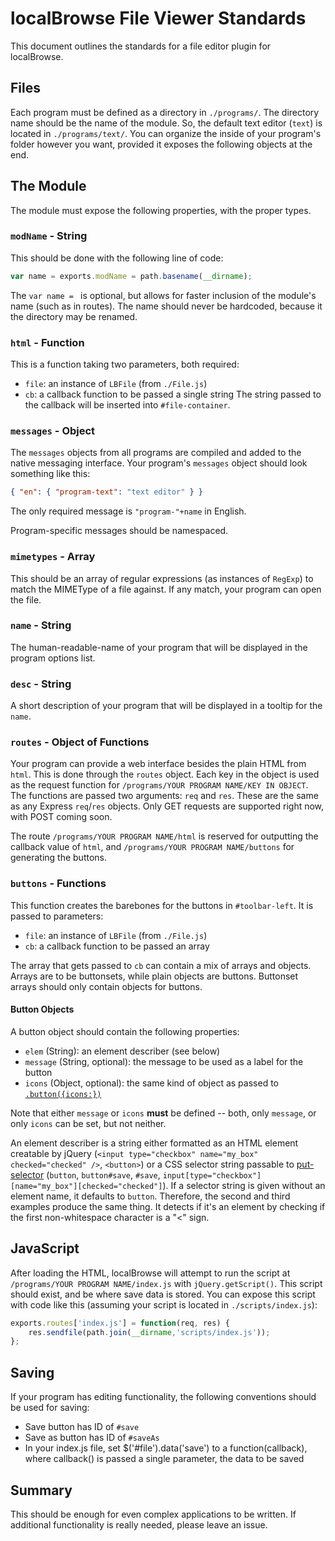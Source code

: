 # localBrowse File Viewer Standards
This document outlines the standards for a file editor plugin for localBrowse.

## Files
Each program must be defined as a directory in `./programs/`. The directory name should be the name of the module. So, the default text editor (`text`) is located in `./programs/text/`. You can organize the inside of your program's folder however you want, provided it exposes the following objects at the end.

## The Module
The module must expose the following properties, with the proper types.

### `modName` - String
This should be done with the following line of code:
```javascript
var name = exports.modName = path.basename(__dirname);
```
The `var name = ` is optional, but allows for faster inclusion of the module's name (such as in routes). The name should never be hardcoded, because it the directory may be renamed.

### `html` - Function
This is a function taking two parameters, both required:
* `file`: an instance of `LBFile` (from `./File.js`)
* `cb`: a callback function to be passed a single string
The string passed to the callback will be inserted into `#file-container`.

### `messages` - Object
The `messages` objects from all programs are compiled and added to the native messaging interface. Your program's `messages` object should look something like this:
```json
{ "en": { "program-text": "text editor" } }
```
The only required message is `"program-"+name` in English.

Program-specific messages should be namespaced.

### `mimetypes` - Array
This should be an array of regular expressions (as instances of `RegExp`) to match the MIMEType of a file against. If any match, your program can open the file.

### `name` - String
The human-readable-name of your program that will be displayed in the program options list.

### `desc` - String
A short description of your program that will be displayed in a tooltip for the `name`.

### `routes` - Object of Functions
Your program can provide a web interface besides the plain HTML from `html`. This is done through the `routes` object. Each key in the object is used as the request function for `/programs/YOUR PROGRAM NAME/KEY IN OBJECT`. The functions are passed two arguments: `req` and `res`. These are the same as any Express `req`/`res` objects. Only GET requests are supported right now, with POST coming soon.

The route `/programs/YOUR PROGRAM NAME/html` is reserved for outputting the callback value of `html`, and `/programs/YOUR PROGRAM NAME/buttons` for generating the buttons.

### `buttons` - Functions
This function creates the barebones for the buttons in `#toolbar-left`. It is passed to parameters:
* `file`: an instance of `LBFile` (from `./File.js`)
* `cb`: a callback function to be passed an array

The array that gets passed to `cb` can contain a mix of arrays and objects. Arrays are to be buttonsets, while plain objects are buttons. Buttonset arrays should only contain objects for buttons.

#### Button Objects
A button object should contain the following properties:
* `elem` (String): an element describer (see below)
* `message` (String, optional): the message to be used as a label for the button
* `icons` (Object, optional): the same kind of object as passed to [`.button({icons:})`](http://api.jqueryui.com/button/#option-icons)

Note that either `message` or `icons` **must** be defined -- both, only `message`, or only `icons` can be set, but not neither.

An element describer is a string either formatted as an HTML element creatable by jQuery (`<input type="checkbox" name="my_box" checked="checked" />`, `<button>`) or a CSS selector string passable to [put-selector](https://npmjs.org/package/put-selector) (`button`, `button#save`, `#save`, `input[type="checkbox"][name="my_box"][checked="checked"]`). If a selector string is given without an element name, it defaults to `button`. Therefore, the second and third examples produce the same thing. It detects if it's an element by checking if the first non-whitespace character is a "<" sign.

## JavaScript
After loading the HTML, localBrowse will attempt to run the script at `/programs/YOUR PROGRAM NAME/index.js` with `jQuery.getScript()`. This script should exist, and be where save data is stored. You can expose this script with code like this (assuming your script is located in `./scripts/index.js`):
```javascript
exports.routes['index.js'] = function(req, res) {
	res.sendfile(path.join(__dirname,'scripts/index.js'));
};
```

## Saving
If your program has editing functionality, the following conventions should be used for saving:
* Save button has ID of `#save`
* Save as button has ID of `#saveAs`
* In your index.js file, set $('#file').data('save') to a function(callback), where callback() is passed a single parameter, the data to be saved

## Summary
This should be enough for even complex applications to be written. If additional functionality is really needed, please leave an issue.